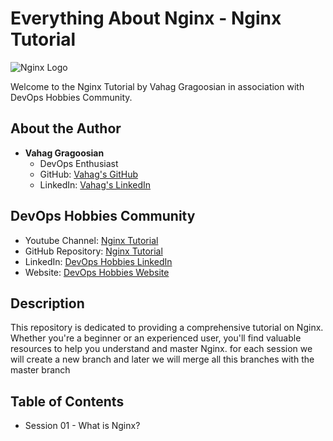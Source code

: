 # Everything About Nginx - Nginx Tutorial

![Nginx Logo](https://www.nginx.com/wp-content/uploads/2021/08/NGINX-Part-of-F5-horiz-black-type-1.svg)

Welcome to the Nginx Tutorial by Vahag Gragoosian in association with DevOps Hobbies Community.

## About the Author

- **Vahag Gragoosian**
  - DevOps Enthusiast
  - GitHub: [Vahag's GitHub](https://github.com/Vahaggn)
  - LinkedIn: [Vahag's LinkedIn](https://www.linkedin.com/in/vahag-gragosian/)

## DevOps Hobbies Community

- Youtube Channel: [Nginx Tutorial](https://www.youtube.com/channel/UCve--OvdZ5YROq4BEKyedCw)
- GitHub Repository: [Nginx Tutorial](https://github.com/devopshobbies/nginx-tutorial)
- LinkedIn: [DevOps Hobbies LinkedIn](https://www.linkedin.com/company/devopshobbies/)
- Website: [DevOps Hobbies Website](https://devopshobbies.com/)

## Description

This repository is dedicated to providing a comprehensive tutorial on Nginx. Whether you're a beginner or an experienced user, you'll find valuable resources to help you understand and master Nginx.
for each session we will create a new branch and later we will merge all this branches with the master branch

## Table of Contents

- Session 01 - What is Nginx?

